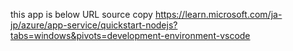 this app is below URL source copy
https://learn.microsoft.com/ja-jp/azure/app-service/quickstart-nodejs?tabs=windows&pivots=development-environment-vscode
